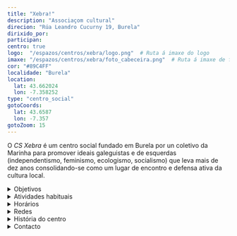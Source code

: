 ```yaml
---
title: "Xebra!"
description: "Associaçom cultural"
direcion: "Rúa Leandro Cucurny 19, Burela"
dirixido_por:
participan: 
centro: true
logo:  "/espazos/centros/xebra/logo.png"  # Ruta á imaxe do logo
imaxe: "/espazos/centros/xebra/foto_cabeceira.png"  # Ruta á imaxe de fondo
cor: "#89C4FF"
localidade: "Burela"
location:
  lat: 43.662024
  lon: -7.358252
type: "centro_social"
gotoCoords:
  lat: 43.6587
  lon: -7.357
gotoZoom: 15
---
```

O *CS Xebra* é um centro social fundado em Burela por un coletivo da Marinha para promover ideais galeguistas e de esquerdas (independentismo, feminismo, ecologismo, socialismo) que leva mais de dez anos consolidando-se como um lugar de encontro e defensa ativa da cultura local.

<details>
  <summary>Objetivos</summary>
  <ul>
    <li>Objetivo 1</li>
    <li>Objetivo 2</li>
    <li>Objetivo 3</li>
  </ul>
</details>

<details>
  <summary>Atividades habituais</summary>
  <p>No Centro Social organizamos umha ampla variedade de atividades:</p>
  <ul>
    <li>Talheres</li>
    <li>Faladoiros</li>
    <li>Projeçons</li>
    <li>Juntanzas</li>
  </ul>
</details>

<details>
  <summary>Horários</summary>
  <p>Os horários habituais do centro som os seguintes:</p>
  <ul>
    <li><strong>Segundas a sextas:</strong> 16:00 - 21:00.</li>
    <li><strong>Sábados:</strong> 10:00 - 14:00 e 16:00 - 20:00.</li>
    <li><strong>Domingos:</strong> Pechado, excepto para eventos programados.</li>
  </ul>
</details>

<details>
  <summary>Redes</summary>
  <p>Conhece-nos a través de:</p>
  <ul>
    <li>Instragram</li>
    <li>Twiter/X</li>
    <li>Facebook</li>
    <li>Bluesky</li>
  </ul>
</details>

<details>
  <summary>História do centro</summary>
  <p></p>
</details>

<details>
  <summary>Contacto</summary>
  <p>Podes contatar connosco a través de:</p>
  <ul>
    <li>Email: contacto@email.com</li>
    <li>Teléfono: 111 111 111</li>
    <li>Endereço: - </li>
  </ul>
</details>